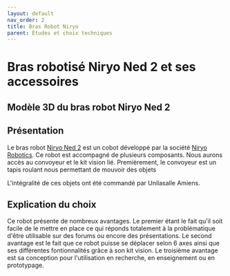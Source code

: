 ```yaml
---
layout: default
nav_order: 2
title: Bras Robot Niryo
parent: Études et choix techniques
---
```

<script type="module" src="https://ajax.googleapis.com/ajax/libs/model-viewer/3.4.0/model-viewer.min.js"></script>

# Bras robotisé Niryo Ned 2 et ses accessoires

## Modèle 3D du bras robot Niryo Ned 2

<model-viewer 
    id="viewer" 
    alt="Modèle 3D du bras robot Niryo Ned 2" 
    src="../shared-assets/models/Bras_Ned_2.gltf" 
    poster="../images/capture_niryo.jpg" 
    shadow-intensity="1" 
    camera-controls 
    touch-action="pan-z"
    rotation="90 90 90">
</model-viewer>

<style>
    #viewer
    {
        margin : auto;
        width : 500px;
        height : 500px;
    }
</style>

## Présentation 

Le bras robot [Niryo Ned 2](https://niryo.com/fr/produits-cobots/ned-robot-collaboratif-six-axes/) est un cobot développé par la société [Niryo Robotics](https://niryo.com/fr/a-propos/).
Ce robot est accompagné de plusieurs composants. Nous aurons accès au convoyeur et le kit vision lié. 
Premièrement, le convoyeur est un tapis roulant nous permettant de mouvoir des objets

L'intégralité de ces objets ont été commandé par Unilasalle Amiens.

## Explication du choix 

Ce robot présente de nombreux avantages. 
Le premier étant le fait qu'il soit facile de le mettre en place ce qui réponds totalement à la problématique d'être utilisable sur des forums ou encore des présentations.
Le second avantage est le fait que ce robot puisse se déplacer selon 6 axes ainsi que ses différentes fontionnalités grâce à son kit vision. 
Le troisième avantage est sa conception pour l'utilisation en recherche, en enseignement ou en prototypage.